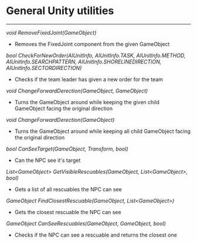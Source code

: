 # General Unity utilities

---

_void RemoveFixedJoint(GameObject)_
- Removes the FixedJoint component from the given GameObject

_bool CheckForNewOrder(AIUnitInfo, AIUnitInfo.TASK, AIUnitInfo.METHOD, AIUnitInfo.SEARCHPATTERN, AIUnitInfo.SHORELINEDIRECTION, AIUnitInfo.SECTORDIRECTION)_
- Checks if the team leader has given a new order for the team

_void ChangeForwardDerection(GameObject, GameObject)_
- Turns the GameObject around while keeping the given child GameObject facing the original direction

_void ChangeForwardDerection(GameObject)_
- Turns the GameObject around while keeping all child GameObject facing the original direction

_bool CanSeeTarget(GameObject, Transform, bool)_
- Can the NPC see it's target

_List\<GameObject\> GetVisibleRescuables(GameObject, List\<GameObject\>, bool)_
- Gets a list of all rescuables the NPC can see

_GameObject FindClosestRescuable(GameObject, List\<GameObject\>)_
- Gets the closest rescuable the NPC can see

_GameObject CanSeeRescuables(GameObject, GameObject, bool)_
- Checks if the NPC can see a rescuable and returns the closest one

